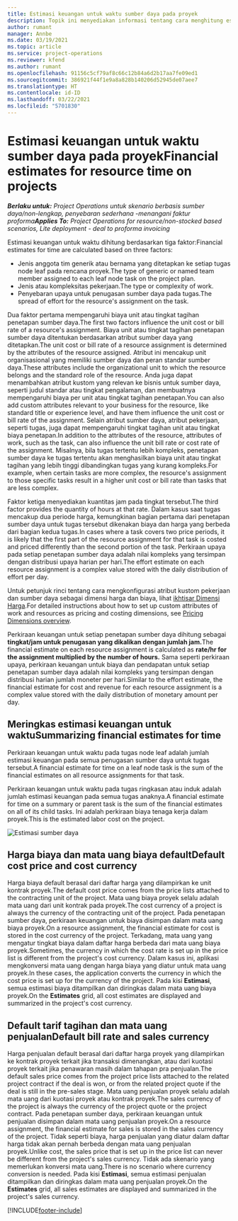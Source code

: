 ```yaml
---
title: Estimasi keuangan untuk waktu sumber daya pada proyek
description: Topik ini menyediakan informasi tentang cara menghitung estimasi keuangan untuk waktu.
author: rumant
manager: Annbe
ms.date: 03/19/2021
ms.topic: article
ms.service: project-operations
ms.reviewer: kfend
ms.author: rumant
ms.openlocfilehash: 91156c5cf79af8c66c12b84a6d2b17aa7fe09ed1
ms.sourcegitcommit: 386921f44f1e9a8a828b140206d52945de07aee7
ms.translationtype: HT
ms.contentlocale: id-ID
ms.lasthandoff: 03/22/2021
ms.locfileid: "5701830"
---
```

# <a name="financial-estimates-for-resource-time-on-projects"></a><span data-ttu-id="69621-103">Estimasi keuangan untuk waktu sumber daya pada proyek</span><span class="sxs-lookup"><span data-stu-id="69621-103">Financial estimates for resource time on projects</span></span>

<span data-ttu-id="69621-104">_**Berlaku untuk:** Project Operations untuk skenario berbasis sumber daya/non-lengkap, penyebaran sederhana -menangani faktur proforma_</span><span class="sxs-lookup"><span data-stu-id="69621-104">_**Applies To:** Project Operations for resource/non-stocked based scenarios, Lite deployment - deal to proforma invoicing_</span></span>

<span data-ttu-id="69621-105">Estimasi keuangan untuk waktu dihitung berdasarkan tiga faktor:</span><span class="sxs-lookup"><span data-stu-id="69621-105">Financial estimates for time are calculated based on three factors:</span></span> 

- <span data-ttu-id="69621-106">Jenis anggota tim generik atau bernama yang ditetapkan ke setiap tugas node leaf pada rencana proyek.</span><span class="sxs-lookup"><span data-stu-id="69621-106">The type of generic or named team member assigned to each leaf node task on the project plan.</span></span> 
- <span data-ttu-id="69621-107">Jenis atau kompleksitas pekerjaan.</span><span class="sxs-lookup"><span data-stu-id="69621-107">The type or complexity of work.</span></span>
- <span data-ttu-id="69621-108">Penyebaran upaya untuk penugasan sumber daya pada tugas.</span><span class="sxs-lookup"><span data-stu-id="69621-108">The spread of effort for the resource's assignment on the task.</span></span> 

<span data-ttu-id="69621-109">Dua faktor pertama mempengaruhi biaya unit atau tingkat tagihan penetapan sumber daya.</span><span class="sxs-lookup"><span data-stu-id="69621-109">The first two factors influence the unit cost or bill rate of a resource's assignment.</span></span> <span data-ttu-id="69621-110">Biaya unit atau tingkat tagihan penetapan sumber daya ditentukan berdasarkan atribut sumber daya yang ditetapkan.</span><span class="sxs-lookup"><span data-stu-id="69621-110">The unit cost or bill rate of a resource assignment is determined by the attributes of the resource assigned.</span></span> <span data-ttu-id="69621-111">Atribut ini mencakup unit organisasional yang memiliki sumber daya dan peran standar sumber daya.</span><span class="sxs-lookup"><span data-stu-id="69621-111">These attributes include the organizational unit to which the resource belongs and the standard role of the resource.</span></span> <span data-ttu-id="69621-112">Anda juga dapat menambahkan atribut kustom yang relevan ke bisnis untuk sumber daya, seperti judul standar atau tingkat pengalaman, dan membuatnya mempengaruhi biaya per unit atau tingkat tagihan penetapan.</span><span class="sxs-lookup"><span data-stu-id="69621-112">You can also add custom attributes relevant to your business for the resource, like standard title or experience level, and have them influence the unit cost or bill rate of the assignment.</span></span>
<span data-ttu-id="69621-113">Selain atribut sumber daya, atribut pekerjaan, seperti tugas, juga dapat mempengaruhi tingkat tagihan unit atau tingkat biaya penetapan.</span><span class="sxs-lookup"><span data-stu-id="69621-113">In addition to the attributes of the resource, attributes of work, such as the task, can also influence the unit bill rate or cost rate of the assignment.</span></span> <span data-ttu-id="69621-114">Misalnya, bila tugas tertentu lebih kompleks, penetapan sumber daya ke tugas tertentu akan menghasilkan biaya unit atau tingkat tagihan yang lebih tinggi dibandingkan tugas yang kurang kompleks.</span><span class="sxs-lookup"><span data-stu-id="69621-114">For example, when certain tasks are more complex, the resource's assignment to those specific tasks result in a higher unit cost or bill rate than tasks that are less complex.</span></span>   

<span data-ttu-id="69621-115">Faktor ketiga menyediakan kuantitas jam pada tingkat tersebut.</span><span class="sxs-lookup"><span data-stu-id="69621-115">The third factor provides the quantity of hours at that rate.</span></span> <span data-ttu-id="69621-116">Dalam kasus saat tugas mencakup dua periode harga, kemungkinan bagian pertama dari penetapan sumber daya untuk tugas tersebut dikenakan biaya dan harga yang berbeda dari bagian kedua tugas.</span><span class="sxs-lookup"><span data-stu-id="69621-116">In cases where a task covers two price periods, it is likely that the first part of the resource assignment for that task is costed and priced differently than the second portion of the task.</span></span> <span data-ttu-id="69621-117">Perkiraan upaya pada setiap penetapan sumber daya adalah nilai kompleks yang tersimpan dengan distribusi upaya harian per hari.</span><span class="sxs-lookup"><span data-stu-id="69621-117">The effort estimate on each resource assignment is a complex value stored with the daily distribution of effort per day.</span></span>

<span data-ttu-id="69621-118">Untuk petunjuk rinci tentang cara mengkonfigurasi atribut kustom pekerjaan dan sumber daya sebagai dimensi harga dan biaya, lihat [ikhtisar Dimensi Harga](../pricing-costing/pricing-dimensions-overview.md).</span><span class="sxs-lookup"><span data-stu-id="69621-118">For detailed instructions about how to set up custom attributes of work and resources as pricing and costing dimensions, see [Pricing Dimensions overview](../pricing-costing/pricing-dimensions-overview.md).</span></span>

<span data-ttu-id="69621-119">Perkiraan keuangan untuk setiap penetapan sumber daya dihitung sebagai **tingkat/jam untuk penugasan yang dikalikan dengan jumlah jam.**</span><span class="sxs-lookup"><span data-stu-id="69621-119">The financial estimate on each resource assignment is calculated as **rate/hr for the assignment multiplied by the number of hours.**</span></span>  <span data-ttu-id="69621-120">Sama seperti perkiraan upaya, perkiraan keuangan untuk biaya dan pendapatan untuk setiap penetapan sumber daya adalah nilai kompleks yang tersimpan dengan distribusi harian jumlah moneter per hari.</span><span class="sxs-lookup"><span data-stu-id="69621-120">Similar to the effort estimate, the financial estimate for cost and revenue for each resource assignment is a complex value stored with the daily distribution of monetary amount per day.</span></span> 

## <a name="summarizing-financial-estimates-for-time"></a><span data-ttu-id="69621-121">Meringkas estimasi keuangan untuk waktu</span><span class="sxs-lookup"><span data-stu-id="69621-121">Summarizing financial estimates for time</span></span>
<span data-ttu-id="69621-122">Perkiraan keuangan untuk waktu pada tugas node leaf adalah jumlah estimasi keuangan pada semua penugasan sumber daya untuk tugas tersebut.</span><span class="sxs-lookup"><span data-stu-id="69621-122">A financial estimate for time on a leaf node task is the sum of the financial estimates on all resource assignments for that task.</span></span>

<span data-ttu-id="69621-123">Perkiraan keuangan untuk waktu pada tugas ringkasan atau induk adalah jumlah estimasi keuangan pada semua tugas anaknya.</span><span class="sxs-lookup"><span data-stu-id="69621-123">A financial estimate for time on a summary or parent task is the sum of the financial estimates on all of its child tasks.</span></span> <span data-ttu-id="69621-124">Ini adalah perkiraan biaya tenaga kerja dalam proyek.</span><span class="sxs-lookup"><span data-stu-id="69621-124">This is the estimated labor cost on the project.</span></span> 

![Estimasi sumber daya](./media/navigation12.png)

## <a name="default-cost-price-and-cost-currency"></a><span data-ttu-id="69621-126">Harga biaya dan mata uang biaya default</span><span class="sxs-lookup"><span data-stu-id="69621-126">Default cost price and cost currency</span></span>

<span data-ttu-id="69621-127">Harga biaya default berasal dari daftar harga yang dilampirkan ke unit kontrak proyek.</span><span class="sxs-lookup"><span data-stu-id="69621-127">The default cost price comes from the price lists attached to the contracting unit of the project.</span></span> <span data-ttu-id="69621-128">Mata uang biaya proyek selalu adalah mata uang dari unit kontrak pada proyek.</span><span class="sxs-lookup"><span data-stu-id="69621-128">The cost currency of a project is always the currency of the contracting unit of the project.</span></span> <span data-ttu-id="69621-129">Pada penetapan sumber daya, perkiraan keuangan untuk biaya disimpan dalam mata uang biaya proyek.</span><span class="sxs-lookup"><span data-stu-id="69621-129">On a resource assignment, the financial estimate for cost is stored in the cost currency of the project.</span></span> <span data-ttu-id="69621-130">Terkadang, mata uang yang mengatur tingkat biaya dalam daftar harga berbeda dari mata uang biaya proyek.</span><span class="sxs-lookup"><span data-stu-id="69621-130">Sometimes, the currency in which the cost rate is set up in the price list is different from the project's cost currency.</span></span> <span data-ttu-id="69621-131">Dalam kasus ini, aplikasi mengkonversi mata uang dengan harga biaya yang diatur untuk mata uang proyek.</span><span class="sxs-lookup"><span data-stu-id="69621-131">In these cases, the application converts the currency in which the cost price is set up for the currency of the project.</span></span> <span data-ttu-id="69621-132">Pada kisi **Estimasi**, semua estimasi biaya ditampilkan dan diringkas dalam mata uang biaya proyek.</span><span class="sxs-lookup"><span data-stu-id="69621-132">On the **Estimates** grid, all cost estimates are displayed and summarized in the project's cost currency.</span></span> 

## <a name="default-bill-rate-and-sales-currency"></a><span data-ttu-id="69621-133">Default tarif tagihan dan mata uang penjualan</span><span class="sxs-lookup"><span data-stu-id="69621-133">Default bill rate and sales currency</span></span>

<span data-ttu-id="69621-134">Harga penjualan default berasal dari daftar harga proyek yang dilampirkan ke kontrak proyek terkait jika transaksi dimenangkan, atau dari kuotasi proyek terkait jika penawaran masih dalam tahapan pra penjualan.</span><span class="sxs-lookup"><span data-stu-id="69621-134">The default sales price comes from the project price lists attached to the related project contract if the deal is won, or from the related project quote if the deal is still in the pre-sales stage.</span></span> <span data-ttu-id="69621-135">Mata uang penjualan proyek selalu adalah mata uang dari kuotasi proyek atau kontrak proyek.</span><span class="sxs-lookup"><span data-stu-id="69621-135">The sales currency of the project is always the currency of the project quote or the project contract.</span></span> <span data-ttu-id="69621-136">Pada penetapan sumber daya, perkiraan keuangan untuk penjualan disimpan dalam mata uang penjualan proyek.</span><span class="sxs-lookup"><span data-stu-id="69621-136">On a resource assignment, the financial estimate for sales is stored in the sales currency of the project.</span></span> <span data-ttu-id="69621-137">Tidak seperti biaya, harga penjualan yang diatur dalam daftar harga tidak akan pernah berbeda dengan mata uang penjualan proyek.</span><span class="sxs-lookup"><span data-stu-id="69621-137">Unlike cost, the sales price that is set up in the price list can never be different from the project's sales currency.</span></span> <span data-ttu-id="69621-138">Tidak ada skenario yang memerlukan konversi mata uang.</span><span class="sxs-lookup"><span data-stu-id="69621-138">There is no scenario where currency conversion is needed.</span></span> <span data-ttu-id="69621-139">Pada kisi **Estimasi**, semua estimasi penjualan ditampilkan dan diringkas dalam mata uang penjualan proyek.</span><span class="sxs-lookup"><span data-stu-id="69621-139">On the **Estimates** grid, all sales estimates are displayed and summarized in the project's sales currency.</span></span> 

[!INCLUDE[footer-include](../includes/footer-banner.md)]
